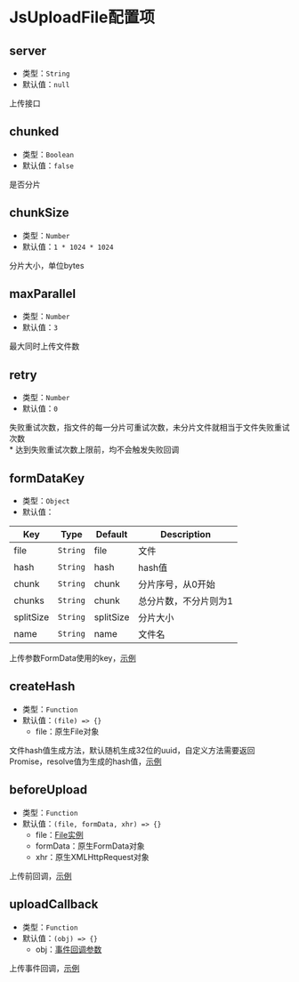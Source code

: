 # JsUploadFile配置项

## server

+ 类型：`String`
+ 默认值：`null`

上传接口

## chunked

+ 类型：`Boolean`
+ 默认值：`false`

是否分片

## chunkSize

+ 类型：`Number`
+ 默认值：`1 * 1024 * 1024`

分片大小，单位bytes

## maxParallel

+ 类型：`Number`
+ 默认值：`3`

最大同时上传文件数

## retry

+ 类型：`Number`
+ 默认值：`0`

失败重试次数，指文件的每一分片可重试次数，未分片文件就相当于文件失败重试次数
<br>* 达到失败重试次数上限前，均不会触发失败回调

## formDataKey

+ 类型：`Object`
+ 默认值：

| Key | Type | Default | Description |
| --- | --- | --- | --- |
| file | `String` | file | 文件 |
| hash | `String` | hash | hash值 |
| chunk | `String` | chunk | 分片序号，从0开始 |
| chunks | `String` | chunk | 总分片数，不分片则为1 |
| splitSize | `String` | splitSize | 分片大小 |
| name | `String` | name | 文件名 |

上传参数FormData使用的key，[示例](/example/eg-formDataKey.md)

## createHash

+ 类型：`Function`
+ 默认值：`(file) => {}`
  + file：原生File对象

文件hash值生成方法，默认随机生成32位的uuid，自定义方法需要返回Promise，resolve值为生成的hash值，[示例](/example/eg-createHash.md)

## beforeUpload

+ 类型：`Function`
+ 默认值：`(file, formData, xhr) => {}`
  + file：[File实例](/usage/file-attr.md)
  + formData：原生FormData对象
  + xhr：原生XMLHttpRequest对象

上传前回调，[示例](/example/eg-beforeUpload.md)

## uploadCallback

+ 类型：`Function`
+ 默认值：`(obj) => {}`
  + obj：[事件回调参数](/usage/cb-params.md)

上传事件回调，[示例](/example/eg-uploadCallback.md)
